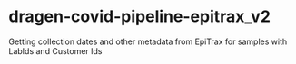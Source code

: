 # dragen-covid-pipeline-epitrax_v2
Getting collection dates and other metadata from EpiTrax for samples with LabIds and Customer Ids
